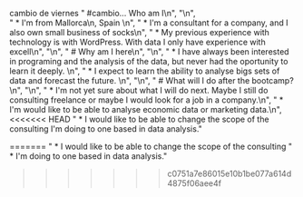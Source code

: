 cambio de viernes
    "    #cambio... Who am I\n",
    "\n",    
    "   * I'm from Mallorca\n, Spain \n",
    "    * I'm a consultant for a company, and I also own small business of socks\n",
    "    * My previous experience with technology is with WordPress. With data I only have experience with excell\n",
    "\n",
    "    # Why am I here\n",
    "\n",
    "    * I have always been interested in programing and the analysis of the data, but never had the oportunity to learn it deeply. \n",
    "    * I expect to learn the ability to analyse bigs sets of data and forecast the future. \n",
    "\n",
    "    # What will I do after the bootcamp?\n",
    "\n",
    "    * I'm not yet sure about what I will do next. Maybe I still do consulting freelance or maybe I would look for a job in a company.\n",
    "    * I'm would like to be able to analyse economic data or marketing data.\n",
<<<<<<< HEAD
    "    * I would like to be able to change the scope of the consulting I'm doing to one based in data analysis."
 

=======
    "    * I would like to be able to change the scope of the consulting 
    "    * I'm doing to one based in data analysis."
>>>>>>> c0751a7e86015e10b1be077a614d4875f06aee4f
